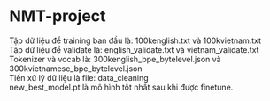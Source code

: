 # NMT-project
Tập dữ liệu để training ban đầu là: 100kenglish.txt và 100kvietnam.txt  
Tập dữ liệu để validate là: english_validate.txt và vietnam_validate.txt  
Tokenizer và vocab là: 300kenglish_bpe_bytelevel.json và 300kvietnamese_bpe_bytelevel.json  
Tiền xử lý dữ liệu là file: data_cleaning  
new_best_model.pt là mô hình tốt nhất sau khi được finetune.
